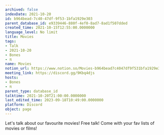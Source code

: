 ```yaml
---
archived: false
indexDate: 2021-10-20
id: b964bead-7c40-47df-9f53-1bfa1929e303
parent_database_id: e9339446-880f-4ef0-8ad7-8ad1f507dded
created_time: 2021-10-15T12:55:00.0000000
language_level: No limit
title: Movies
tags:
- Talk
- 2021-10-20
- Bones
- π
name: Movies
notion_url: https://www.notion.so/Movies-b964bead7c4047df9f531bfa1929e303
meeting_link: https://discord.gg/9Kbq4djs
hosts:
- Bones
- π
parent_type: database_id
talktime: 2021-10-20T21:00:00.0000000
last_edited_time: 2023-09-18T10:49:00.0000000
platform: Discord
object: page
---
```


Let's talk about our favourite movies!
Free talk! Come with your fav lists of movies or films!


